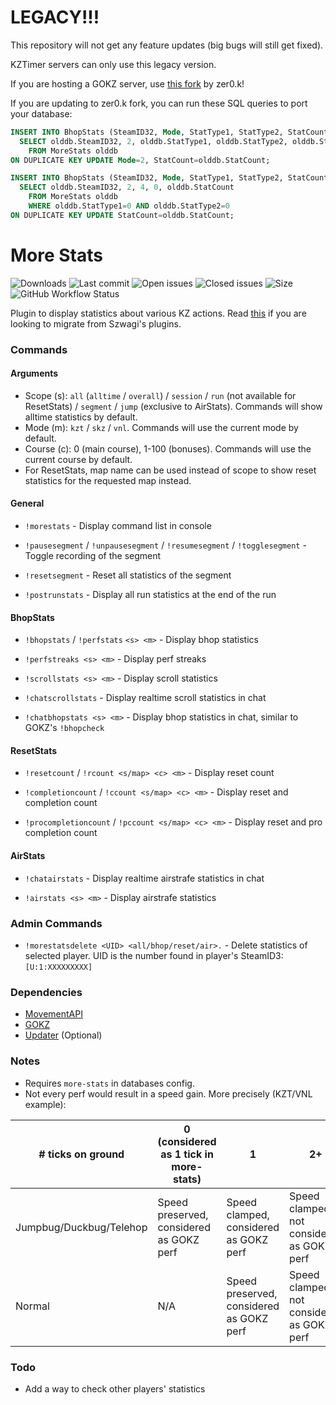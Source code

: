 # LEGACY!!!
This repository will not get any feature updates (big bugs will still get fixed).

KZTimer servers can only use this legacy version.

If you are hosting a GOKZ server, use [this fork](https://github.com/zer0k-z/more-stats) by zer0.k!

If you are updating to zer0.k fork, you can run these SQL queries to port your database:
```SQL
INSERT INTO BhopStats (SteamID32, Mode, StatType1, StatType2, StatCount)
  SELECT olddb.SteamID32, 2, olddb.StatType1, olddb.StatType2, olddb.StatCount 
    FROM MoreStats olddb
ON DUPLICATE KEY UPDATE Mode=2, StatCount=olddb.StatCount;

INSERT INTO BhopStats (SteamID32, Mode, StatType1, StatType2, StatCount)
  SELECT olddb.SteamID32, 2, 4, 0, olddb.StatCount
    FROM MoreStats olddb
    WHERE olddb.StatType1=0 AND olddb.StatType2=0
ON DUPLICATE KEY UPDATE StatCount=olddb.StatCount;
```

# More Stats

![Downloads](https://img.shields.io/github/downloads/zer0k-z/more-stats/total?style=flat-square) ![Last commit](https://img.shields.io/github/last-commit/zer0k-z/more-stats?style=flat-square) ![Open issues](https://img.shields.io/github/issues/zer0k-z/more-stats?style=flat-square) ![Closed issues](https://img.shields.io/github/issues-closed/zer0k-z/more-stats?style=flat-square) ![Size](https://img.shields.io/github/repo-size/zer0k-z/more-stats?style=flat-square) ![GitHub Workflow Status](https://img.shields.io/github/workflow/status/zer0k-z/more-stats/Compile%20with%20SourceMod?style=flat-square)

Plugin to display statistics about various KZ actions. Read [this](https://github.com/Szwagi/more-stats/blob/main/README.md) if you are looking to migrate from Szwagi's plugins.

### Commands

#### Arguments
- Scope (s): `all` (`alltime` / `overall`) / `session` / `run` (not available for ResetStats) / `segment` / `jump` (exclusive to AirStats). Commands will show alltime statistics by default.
- Mode (m): `kzt` / `skz` / `vnl`. Commands will use the current mode by default.
- Course (c): 0 (main course), 1-100 (bonuses). Commands will use the current course by default.
- For ResetStats, map name can be used instead of scope to show reset statistics for the requested map instead.
#### General
- `!morestats` - Display command list in console

- `!pausesegment` / `!unpausesegment` / `!resumesegment` / `!togglesegment` - Toggle recording of the segment

- `!resetsegment` - Reset all statistics of the segment

- `!postrunstats` - Display all run statistics at the end of the run

#### BhopStats

- `!bhopstats` / `!perfstats` `<s> <m>` - Display bhop statistics

- `!perfstreaks <s> <m>` - Display perf streaks

- `!scrollstats <s> <m>` - Display scroll statistics

- `!chatscrollstats` - Display realtime scroll statistics in chat

- `!chatbhopstats <s> <m>` - Display bhop statistics in chat, similar to GOKZ's `!bhopcheck`

#### ResetStats

- `!resetcount` / `!rcount <s/map> <c> <m>` - Display reset count

- `!completioncount` / `!ccount <s/map> <c> <m>` - Display reset and completion count

- `!procompletioncount` / `!pccount <s/map> <c> <m>` - Display reset and pro completion count

#### AirStats

- `!chatairstats` - Display realtime airstrafe statistics in chat

- `!airstats <s> <m>` - Display airstrafe statistics

### Admin Commands

- `!morestatsdelete <UID> <all/bhop/reset/air>.` - Delete statistics of selected player. UID is the number found in player's SteamID3: `[U:1:XXXXXXXXX]`

### Dependencies
- [MovementAPI](https://github.com/danzayau/MovementAPI)
- [GOKZ](https://github.com/KZGlobalTeam/gokz/)
- [Updater](https://forums.alliedmods.net/showthread.php?t=169095) (Optional)

### Notes
- Requires `more-stats` in databases config.
- Not every perf would result in a speed gain. More precisely (KZT/VNL example):

| # ticks on ground       | 0 (considered as 1 tick in more-stats)       | 1                                        | 2+                                         |
|-------------------------|----------------------------------------------|------------------------------------------|--------------------------------------------|
| Jumpbug/Duckbug/Telehop | Speed preserved, considered as GOKZ perf     | Speed clamped, considered as GOKZ perf   | Speed clamped, not considered as GOKZ perf |
| Normal                  | N/A                                          | Speed preserved, considered as GOKZ perf | Speed clamped, not considered as GOKZ perf |

### Todo
- Add a way to check other players' statistics
